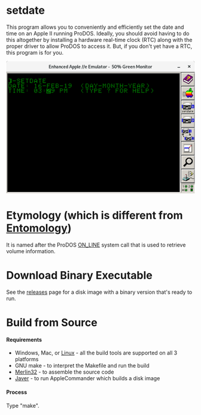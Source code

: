 # setdate
This program allows you to conveniently and efficiently set the date and time on an Apple II running ProDOS. Ideally, you should avoid having to do this altogether by installing a hardware real-time clock (RTC) along with the proper driver to allow ProDOS to access it. But, if you don't yet have a RTC, this program is for you.

![Setdate Screenshot](pitchers/setdate.png)

# Etymology (which is different from [Entomology](https://en.wikipedia.org/wiki/Entomology))
It is named after the ProDOS [ON_LINE](http://www.easy68k.com/paulrsm/6502/PDOS8TRM.HTM#4.4.6) system call that is used to retrieve volume information.

# Download Binary Executable
See the [releases](https://github.com/gungwald/online/releases) page for a disk image with a binary version that's ready to run.

# Build from Source
#### Requirements
* Windows, Mac, or [Linux](http://getfedora.org) - all the build tools are supported on all 3 platforms
* GNU make - to interpret the Makefile and run the build
* [Merlin32](https://www.brutaldeluxe.fr/products/crossdevtools/merlin/) - to assemble the source code
* [Javer](http://www.java.com) - to run AppleCommander which builds a disk image
#### Process
Type "make".
